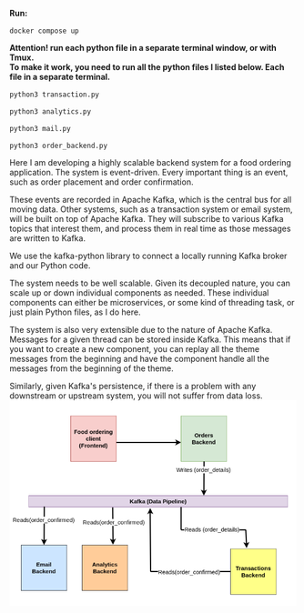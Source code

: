 **Run:**
``` 
docker compose up 
```
**Attention! run each python file in a separate terminal window, or with Tmux.  
To make it work, you need to run all the python files I listed below. Each file in a separate terminal.**
```
python3 transaction.py
```
```
python3 analytics.py
```
```
python3 mail.py
```
```
python3 order_backend.py
```
Here I am developing a highly scalable backend system for a food ordering application. The system is event-driven. Every important thing is an event, such as order placement and order confirmation. 

These events are recorded in Apache Kafka, which is the central bus for all moving data. Other systems, such as a transaction system or email system, will be built on top of Apache Kafka. They will subscribe to various Kafka topics that interest them, and process them in real time as those messages are written to Kafka. 

We use the kafka-python library to connect a locally running Kafka broker and our Python code. 

The system needs to be well scalable. Given its decoupled nature, you can scale up or down individual components as needed. These individual components can either be microservices, or some kind of threading task, or just plain Python files, as I do here. 

The system is also very extensible due to the nature of Apache Kafka. Messages for a given thread can be stored inside Kafka. This means that if you want to create a new component, you can replay all the theme messages from the beginning and have the component handle all the messages from the beginning of the theme. 

Similarly, given Kafka's persistence, if there is a problem with any downstream or upstream system, you will not suffer from data loss.
![title](files/image.png)


